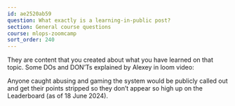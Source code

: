 ```yaml
---
id: ae2520ab59
question: What exactly is a learning-in-public post?
section: General course questions
course: mlops-zoomcamp
sort_order: 240
---
```


They are content that you created about what you have learned on that topic. Some DOs and DON’Ts explained by Alexey in loom video:

Anyone caught abusing and gaming the system would be publicly called out and get their points stripped so they don’t appear so high up on the Leaderboard (as of 18 June 2024).

